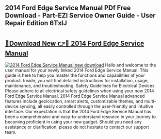 ## 2014 Ford Edge Service Manual PDf Free Download - Part-EZl Service Owner Guide - User Repair Edition 6TxlJ

# <h2><a href="http://bc4579.oget.top/?id=2014+Ford+Edge+Service+Manual">🔗Download New 👉🔴 2014 Ford Edge Service Manual</a></h2>

[![2014 Ford Edge Service Manual new download](https://i.imgur.com/5g1atiW.png)](http://bc4579.oget.top/?id=2014+Ford+Edge+Service+Manual)
Hello and welcome to the user manual for your newly linked 2014 Ford Edge Service Manual. This guide is here to help you master the functions and capabilities of your product. Inside, you will find detailed instructions for installation, usage, maintenance, and troubleshooting. Safety Guidelines for Electrical Devices Please adhere to all electrical safety guidelines when using your new 2014 Ford Edge Service Manual. 2014 Ford Edge Service Manual advanced features include geolocation, smart alerts, customizable themes, and multi-device syncing, all easily controlled through the user-friendly and intuitive interface. Our expectation is that the 2014 Ford Edge Service Manual has been a comprehensive and easy-to-understand resource in your journey to becoming proficient in using your new gadget. Should you need any assistance or clarification, please do not hesitate to contact our support team.
